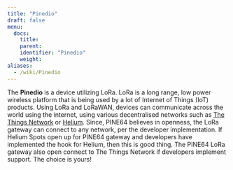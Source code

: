 ```yaml
---
title: "Pinedio"
draft: false
menu:
  docs:
    title:
    parent:
    identifier: "Pinedio"
    weight:
aliases:
  - /wiki/Pinedio
---
```


The **Pinedio** is a device utilizing LoRa. LoRa is a long range, low power wireless platform that is being used by a lot of Internet of Things (IoT) products. Using LoRa and LoRaWAN, devices can communicate across the world using the internet, using various decentralised networks such as [The Things Network](https://www.thethingsnetwork.org/) or [Helium](https://www.helium.com/). Since, PINE64 believes in openness, the LoRa gateway can connect to any network, per the developer implementation. If Helium Spots open up for PINE64 gateway and developers have implemented the hook for Helium, then this is good thing. The PINE64 LoRa gateway also open connect to The Things Network if developers implement support. The choice is yours!
